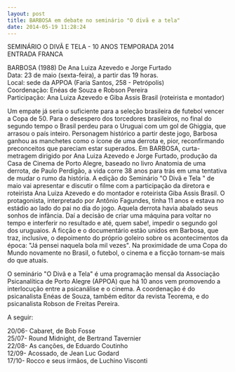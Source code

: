 ```yaml
---
layout: post
title: BARBOSA em debate no seminário "O divã e a tela"
date: 2014-05-19 11:28:24
---
```

SEMINÁRIO O DIVÃ E TELA - 10 ANOS TEMPORADA 2014\
ENTRADA FRANCA

BARBOSA (1988) De Ana Luiza Azevedo e Jorge Furtado\
Data: 23 de maio (sexta-feira), a partir das 19 horas.\
Local: sede da APPOA (Faria Santos, 258 - Petrópolis)\
Coordenação: Enéas de Souza e Robson Pereira\
Participação: Ana Luiza Azevedo e Giba Assis Brasil (roteirista e montador)

Um empate já seria o suficiente para a seleção brasileira de futebol vencer a Copa de 50. Para o desespero dos torcedores brasileiros, no final do segundo tempo o Brasil perdeu para o Uruguai com um gol de Ghiggia, que arrasou o país inteiro. Personagem histórico a partir deste jogo, Barbosa ganhou as manchetes como o ícone de uma derrota e, pior, reconfirmando preconceitos que pareciam estar superados. Em BARBOSA, curta-metragem dirigido por Ana Luiza Azevedo e Jorge Furtado, produção da Casa de Cinema de Porto Alegre, baseado no livro Anatomia de uma derrota, de Paulo Perdigão, a vida corre 38 anos para trás em uma tentativa de mudar o rumo da história. A edição do Seminário "O Divã e Tela " de maio vai apresentar e discutir o filme com a participação da diretora e roteirista Ana Luiza Azevedo e do montador e roteirista Giba Assis Brasil. O protagonista, interpretado por Antônio Fagundes, tinha 11 anos e estava no estádio ao lado do pai no dia do jogo. Aquela derrota havia abalado seus sonhos de infância. Daí a decisão de criar uma máquina para voltar no tempo e interferir no resultado e até, quem sabe!, impedir o segundo gol dos uruguaios. A ficção e o documentário estão unidos em Barbosa, que traz, inclusive, o depoimento do próprio goleiro sobre os acontecimentos da época: "Já pensei naquela bola mil vezes". Na proximidade de uma Copa do Mundo novamente no Brasil, o futebol, o cinema e a ficção tornam-se mais do que atuais.

O seminário "O Divã e a Tela" é uma programação mensal da Associação Psicanalítica de Porto Alegre (APPOA) que há 10 anos vem promovendo a interlocução entre a psicanálise e o cinema. A coordenação é do psicanalista Enéas de Souza, também editor da revista Teorema, e do psicanalista Robson de Freitas Pereira.

A seguir:

20/06- Cabaret, de Bob Fosse\
25/07- Round Midnight, de Bertrand Tavernier\
22/08- As canções, de Eduardo Coutinho\
12/09- Acossado, de Jean Luc Godard\
17/10- Rocco e seus irmãos, de Luchino Visconti